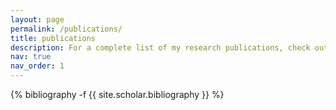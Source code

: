 ```yaml
---
layout: page
permalink: /publications/
title: publications
description: For a complete list of my research publications, check out my [Google scholar](https://scholar.google.com/citations?user=0bwP0i4AAAAJ&hl=en).
nav: true
nav_order: 1
---
```

<!-- _pages/publications.md -->
<div class="publications">

{% bibliography -f {{ site.scholar.bibliography }} %}

</div>
